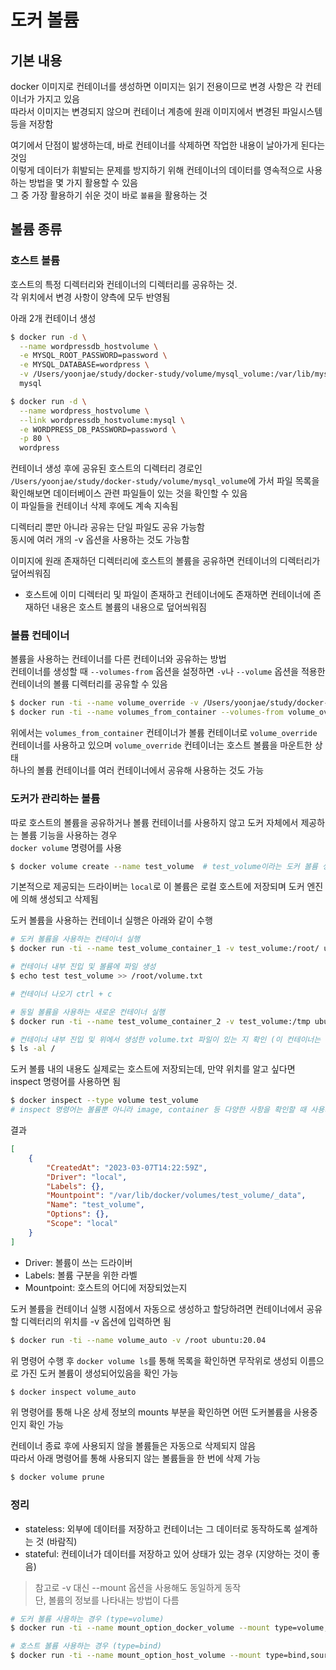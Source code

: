 # 도커 볼륨

## 기본 내용
docker 이미지로 컨테이너를 생성하면 이미지는 읽기 전용이므로 변경 사항은 각 컨테이너가 가지고 있음  
따라서 이미지는 변경되지 않으며 컨테이너 계층에 원래 이미지에서 변경된 파일시스템 등을 저장함  

여기에서 단점이 밞생하는데, 바로 컨테이너를 삭제하면 작업한 내용이 날아가게 된다는 것임   
이렇게 데이터가 휘발되는 문제를 방지하기 위해 컨테이너의 데이터를 영속적으로 사용하는 방법을 몇 가지 활용할 수 있음   
그 중 가장 활용하기 쉬운 것이 바로 `볼륨`을 활용하는 것

## 볼륨 종류
### 호스트 볼륨
호스트의 특정 디렉터리와 컨테이너의 디렉터리를 공유하는 것.  
각 위치에서 변경 사항이 양측에 모두 반영됨

아래 2개 컨테이너 생성
```sh
$ docker run -d \
  --name wordpressdb_hostvolume \
  -e MYSQL_ROOT_PASSWORD=password \
  -e MYSQL_DATABASE=wordpress \
  -v /Users/yoonjae/study/docker-study/volume/mysql_volume:/var/lib/mysql \
  mysql

```

```sh
$ docker run -d \
  --name wordpress_hostvolume \
  --link wordpressdb_hostvolume:mysql \
  -e WORDPRESS_DB_PASSWORD=password \
  -p 80 \
  wordpress
```
컨테이너 생성 후에 공유된 호스트의 디렉터리 경로인 `/Users/yoonjae/study/docker-study/volume/mysql_volume`에 가서 파일 목록을 확인해보면 데이터베이스 관련 파일들이 있는 것을 확인할 수 있음   
이 파일들을 컨테이너 삭제 후에도 계속 지속됨  

디렉터리 뿐만 아니라 공유는 단일 파일도 공유 가능함  
동시에 여러 개의 -v 옵션을 사용하는 것도 가능함   

이미지에 원래 존재하던 디렉터리에 호스트의 볼륨을 공유하면 컨테이너의 디렉터리가 덮어씌워짐
  - 호스트에 이미 디렉터리 및 파일이 존재하고 컨테이너에도 존재하면 컨테이너에 존재하던 내용은 호스트 볼륨의 내용으로 덮어씌워짐


### 볼륨 컨테이너
볼륨을 사용하는 컨테이너를 다른 컨테이너와 공유하는 방법  
컨테이너를 생성할 때 `--volumes-from` 옵션을 설정하면 `-v`나 `--volume` 옵션을 적용한 컨테이너의 볼륨 디렉터리를 공유할 수 있음  
```sh
$ docker run -ti --name volume_override -v /Users/yoonjae/study/docker-study/volume/test_volume:/home/testdir_2 alicek106/volume_test
$ docker run -ti --name volumes_from_container --volumes-from volume_override ubuntu:14.04
```
위에서는 `volumes_from_container` 컨테이너가 볼륨 컨테이너로 `volume_override` 컨테이너를 사용하고 있으며 `volume_override` 컨테이너는 호스트 볼륨을 마운트한 상태    
하나의 볼륨 컨테이너를 여러 컨테이너에서 공유해 사용하는 것도 가능  

### 도커가 관리하는 볼륨
따로 호스트의 볼륨을 공유하거나 볼륨 컨테이너를 사용하지 않고 도커 자체에서 제공하는 볼륨 기능을 사용하는 경우   
`docker volume` 명령어를 사용

```sh
$ docker volume create --name test_volume  # test_volume이라는 도커 볼륨 생성
```

기본적으로 제공되는 드라이버는 `local`로 이 볼륨은 로컬 호스트에 저장되며 도커 엔진에 의해 생성되고 삭제됨  

도커 볼륨을 사용하는 컨테이너 실행은 아래와 같이 수행
```sh
# 도커 볼륨을 사용하는 컨테이너 실행
$ docker run -ti --name test_volume_container_1 -v test_volume:/root/ ubuntu:20.04

# 컨테이너 내부 진입 및 볼륨에 파일 생성
$ echo test test_volume >> /root/volume.txt

# 컨테이너 나오기 ctrl + c

# 동일 볼륨을 사용하는 새로운 컨테이너 실행
$ docker run -ti --name test_volume_container_2 -v test_volume:/tmp ubuntu:20.04

# 컨테이너 내부 진입 및 위에서 생성한 volume.txt 파일이 있는 지 확인 (이 컨테이너는 볼륨을 /tmp 위치에 마운트했으므로 /tmp/volume.txt 위치에 파일이 있어야됨)
$ ls -al /
```

도커 볼륨 내의 내용도 실제로는 호스트에 저장되는데, 만약 위치를 알고 싶다면 inspect 명령어를 사용하면 됨
```sh
$ docker inspect --type volume test_volume
# inspect 명령어는 볼륨뿐 아니라 image, container 등 다양한 사항을 확인할 때 사용되므로 --type 옵션을 통해 어떤 종류를 확인하고 싶은 지 명확하게 하면 더 좋음
```
결과
```json
[
    {
        "CreatedAt": "2023-03-07T14:22:59Z",
        "Driver": "local",
        "Labels": {},
        "Mountpoint": "/var/lib/docker/volumes/test_volume/_data",
        "Name": "test_volume",
        "Options": {},
        "Scope": "local"
    }
]
```
- Driver: 볼륨이 쓰는 드라이버
- Labels: 볼륨 구분을 위한 라벨
- Mountpoint: 호스트의 어디에 저장되었는지


도커 볼륨을 컨테이너 실행 시점에서 자동으로 생성하고 할당하려면 컨테이너에서 공유할 디렉터리의 위치를 -v 옵션에 입력하면 됨
```sh
$ docker run -ti --name volume_auto -v /root ubuntu:20.04
```
위 명령어 수행 후 `docker volume ls`를 통해 목록을 확인하면 무작위로 생성되 이름으로 가진 도커 볼륨이 생성되어있음을 확인 가능
```sh
$ docker inspect volume_auto
```
위 명령어를 통해 나온 상세 정보의 mounts 부분을 확인하면 어떤 도커볼륨을 사용중인지 확인 가능

컨테이너 종료 후에 사용되지 않을 볼륨들은 자동으로 삭제되지 않음   
따라서 아래 명령어를 통해 사용되지 않는 볼륨들을 한 번에 삭제 가능  
```sh
$ docker volume prune
```

### 정리
- stateless: 외부에 데이터를 저장하고 컨테이너는 그 데이터로 동작하도록 설계하는 것 (바람직)  
- stateful: 컨테이너가 데이터를 저장하고 있어 상태가 있는 경우 (지양하는 것이 좋음)  

> 참고로 -v 대신 --mount 옵션을 사용해도 동일하게 동작  
단, 볼륨의 정보를 나타내는 방법이 다름  
```sh
# 도커 볼륨 사용하는 경우 (type=volume)
$ docker run -ti --name mount_option_docker_volume --mount type=volume,source=test_volume,target=/root ubuntu:20.04

# 호스트 볼륨 사용하는 경우 (type=bind)
$ docker run -ti --name mount_option_host_volume --mount type=bind,source=/host/local/path,target=/root ubuntu:20.04
```